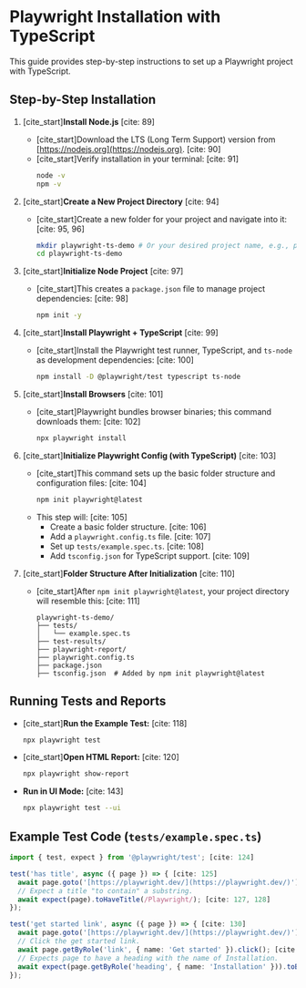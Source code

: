 # Playwright Installation with TypeScript

This guide provides step-by-step instructions to set up a Playwright project with TypeScript.

## Step-by-Step Installation

1.  [cite_start]**Install Node.js** [cite: 89]
    * [cite_start]Download the LTS (Long Term Support) version from [https://nodejs.org](https://nodejs.org). [cite: 90]
    * [cite_start]Verify installation in your terminal: [cite: 91]
        ```bash
        node -v
        npm -v
        ```

2.  [cite_start]**Create a New Project Directory** [cite: 94]
    * [cite_start]Create a new folder for your project and navigate into it: [cite: 95, 96]
        ```bash
        mkdir playwright-ts-demo # Or your desired project name, e.g., playwright-typescript-journey
        cd playwright-ts-demo
        ```

3.  [cite_start]**Initialize Node Project** [cite: 97]
    * [cite_start]This creates a `package.json` file to manage project dependencies: [cite: 98]
        ```bash
        npm init -y
        ```

4.  [cite_start]**Install Playwright + TypeScript** [cite: 99]
    * [cite_start]Install the Playwright test runner, TypeScript, and `ts-node` as development dependencies: [cite: 100]
        ```bash
        npm install -D @playwright/test typescript ts-node
        ```

5.  [cite_start]**Install Browsers** [cite: 101]
    * [cite_start]Playwright bundles browser binaries; this command downloads them: [cite: 102]
        ```bash
        npx playwright install
        ```

6.  [cite_start]**Initialize Playwright Config (with TypeScript)** [cite: 103]
    * [cite_start]This command sets up the basic folder structure and configuration files: [cite: 104]
        ```bash
        npm init playwright@latest
        ```
    * This step will: [cite: 105]
        * Create a basic folder structure. [cite: 106]
        * Add a `playwright.config.ts` file. [cite: 107]
        * Set up `tests/example.spec.ts`. [cite: 108]
        * Add `tsconfig.json` for TypeScript support. [cite: 109]

7.  [cite_start]**Folder Structure After Initialization** [cite: 110]
    * [cite_start]After `npm init playwright@latest`, your project directory will resemble this: [cite: 111]
        ```
        playwright-ts-demo/
        ├── tests/
        │   └── example.spec.ts
        ├── test-results/
        ├── playwright-report/
        ├── playwright.config.ts
        ├── package.json
        ├── tsconfig.json  # Added by npm init playwright@latest
        ```

## Running Tests and Reports

* [cite_start]**Run the Example Test:** [cite: 118]
    ```bash
    npx playwright test
    ```
* [cite_start]**Open HTML Report:** [cite: 120]
    ```bash
    npx playwright show-report
    ```
* **Run in UI Mode:** [cite: 143]
    ```bash
    npx playwright test --ui
    ```

## Example Test Code (`tests/example.spec.ts`)

```typescript
import { test, expect } from '@playwright/test'; [cite: 124]

test('has title', async ({ page }) => { [cite: 125]
  await page.goto('[https://playwright.dev/](https://playwright.dev/)'); [cite: 126]
  // Expect a title "to contain" a substring.
  await expect(page).toHaveTitle(/Playwright/); [cite: 127, 128]
});

test('get started link', async ({ page }) => { [cite: 130]
  await page.goto('[https://playwright.dev/](https://playwright.dev/)'); [cite: 131]
  // Click the get started link.
  await page.getByRole('link', { name: 'Get started' }).click(); [cite: 132, 133]
  // Expects page to have a heading with the name of Installation.
  await expect(page.getByRole('heading', { name: 'Installation' })).toBeVisible(); [cite: 134, 135]
});